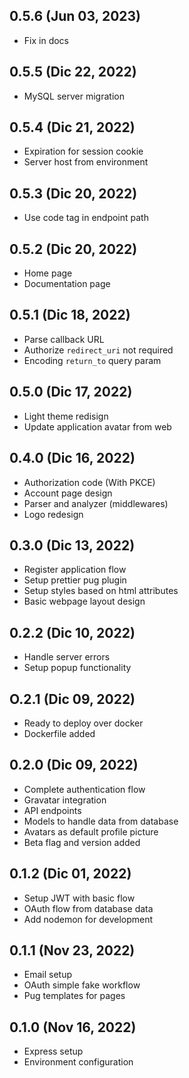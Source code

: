 ## 0.5.6 (Jun 03, 2023)

- Fix in docs

## 0.5.5 (Dic 22, 2022)

- MySQL server migration

## 0.5.4 (Dic 21, 2022)

- Expiration for session cookie
- Server host from environment

## 0.5.3 (Dic 20, 2022)

- Use code tag in endpoint path

## 0.5.2 (Dic 20, 2022)

- Home page
- Documentation page

## 0.5.1 (Dic 18, 2022)

- Parse callback URL
- Authorize `redirect_uri` not required
- Encoding `return_to` query param

## 0.5.0 (Dic 17, 2022)

- Light theme redisign
- Update application avatar from web

## 0.4.0 (Dic 16, 2022)

- Authorization code (With PKCE)
- Account page design
- Parser and analyzer (middlewares)
- Logo redesign

## 0.3.0 (Dic 13, 2022)

- Register application flow
- Setup prettier pug plugin
- Setup styles based on html attributes
- Basic webpage layout design

## 0.2.2 (Dic 10, 2022)

- Handle server errors
- Setup popup functionality

## O.2.1 (Dic 09, 2022)

- Ready to deploy over docker
- Dockerfile added

## 0.2.0 (Dic 09, 2022)

- Complete authentication flow
- Gravatar integration
- API endpoints
- Models to handle data from database
- Avatars as default profile picture
- Beta flag and version added

## 0.1.2 (Dic 01, 2022)

- Setup JWT with basic flow
- OAuth flow from database data
- Add nodemon for development

## 0.1.1 (Nov 23, 2022)

- Email setup
- OAuth simple fake workflow
- Pug templates for pages

## 0.1.0 (Nov 16, 2022)

- Express setup
- Environment configuration
